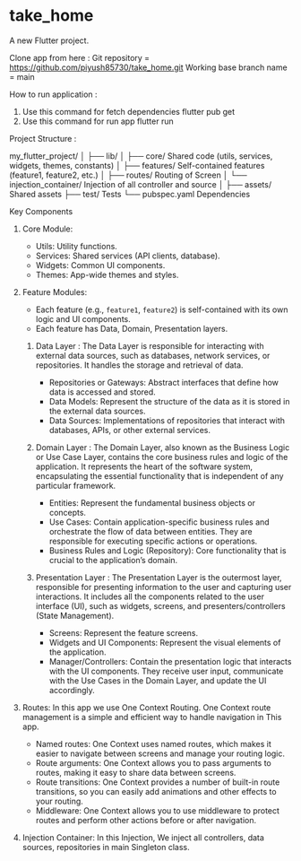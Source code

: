 # take_home

A new Flutter project.

Clone app from here :
Git repository = https://github.com/piyush85730/take_home.git
Working base branch name = main

How to run application :
1. Use this command for fetch dependencies
   flutter pub get
2. Use this command for run app
   flutter run


Project Structure :

my_flutter_project/
│
├── lib/
│   ├── core/                       Shared code (utils, services, widgets, themes, constants)
│   ├── features/                   Self-contained features (feature1, feature2, etc.)
│   ├── routes/                     Routing of Screen
│   └── injection_container/        Injection of all controller and source
│
├── assets/             Shared assets
├── test/               Tests
└── pubspec.yaml        Dependencies

Key Components
1. Core Module:
    - Utils: Utility functions.
    - Services: Shared services (API clients, database).
    - Widgets: Common UI components.
    - Themes: App-wide themes and styles.

2. Feature Modules:
    - Each feature (e.g., `feature1`, `feature2`) is self-contained with its own logic and UI components.
    - Each feature has Data, Domain, Presentation layers.

    1. Data Layer : The Data Layer is responsible for interacting with external data sources, such as databases, network services, or repositories. It handles the storage and retrieval of data.
        - Repositories or Gateways: Abstract interfaces that define how data is accessed and stored.
        - Data Models: Represent the structure of the data as it is stored in the external data sources.
        - Data Sources: Implementations of repositories that interact with databases, APIs, or other external services.

    2. Domain Layer : The Domain Layer, also known as the Business Logic or Use Case Layer, contains the core business rules and logic of the application. It represents the heart of the software system, encapsulating the essential functionality that is independent of any particular framework.
        - Entities: Represent the fundamental business objects or concepts.
        - Use Cases: Contain application-specific business rules and orchestrate the flow of data between entities. They are responsible for executing specific actions or operations.
        - Business Rules and Logic (Repository): Core functionality that is crucial to the application’s domain.

    3. Presentation Layer : The Presentation Layer is the outermost layer, responsible for presenting information to the user and capturing user interactions. It includes all the components related to the user interface (UI), such as widgets, screens, and presenters/controllers (State Management).
        - Screens: Represent the feature screens.
        - Widgets and UI Components: Represent the visual elements of the application.
        - Manager/Controllers: Contain the presentation logic that interacts with the UI components. They receive user input, communicate with the Use Cases in the Domain Layer, and update the UI accordingly.

3. Routes: In this app we use One Context Routing. One Context route management is a simple and efficient way to handle navigation in This app.
    - Named routes: One Context uses named routes, which makes it easier to navigate between screens and manage your routing logic.
    - Route arguments: One Context allows you to pass arguments to routes, making it easy to share data between screens.
    - Route transitions: One Context provides a number of built-in route transitions, so you can easily add animations and other effects to your routing.
    - Middleware: One Context allows you to use middleware to protect routes and perform other actions before or after navigation.

4. Injection Container: In this Injection, We inject all controllers, data sources, repositories in main Singleton class.
